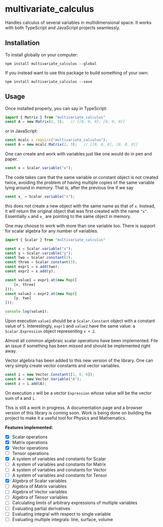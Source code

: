 multivariate_calculus
=====================

Handles calculus of several variables in multidimensional space.
It works with both TypeScript and JavaScript projects seamlessly.

## Installation

To install globally on your computer:

	npm install multivariate_calculus --global

If you instead want to use this package to build something of your own:

	npm install multivariate_calculus --save

## Usage

Once installed properly, you can say
in TypeScript:
```typescript
import { Matrix } from "multivariate_calculus"
const A = new Matrix(2, 3);   // [[0, 0, 0], [0, 0, 0]]
```
or in JavaScript:
```javascript
const mcalc = require("multivariate_calculus");
const A = new mcalc.Matrix(2, 3);   // [[0, 0, 0], [0, 0, 0]]
```

One can create and work with variables just like one would do in pen and paper.
```javascript
const x = Scalar.variable("x");
```

The code takes care that the same variable or constant object is not created twice,
avoiding the problem of having multiple copies of the same variable lying around in memory.
That is, after the previous line if we say
```javascript
const x_ = Scalar.variable("x");
```
this does not create a new object with the same name as that of `x`. Instead,
it will return the original object that was first created with the name `"x"`.
Essentially `x` and `x_` are pointing to the same object in memory.

One may choose to work with more than one variable too. There is support for scalar algebra
for any number of variables.
```typescript
import { Scalar } from "multivariate_calculus"

const x = Scalar.variable("x");
const y = Scalar.variable("y");
const two = Scalar.constant(2);
const three = Scalar.constant(3);
const expr1 = x.add(two);
const expr2 = x.add(y);

const value1 = expr1.at(new Map([
	[x, three]
]));
const value2 = expr2.at(new Map([
	[y, two]
]));

console.log(value1);
```

Upon execution `value1` should be a `Scalar.Constant` object with a constant value of `5`.
Interestingly, `expr1` and `value2` have the same value: a `Scalar.Expression` object
representing `x + 2`.

Almost all common algebraic scalar operations have been implemented.
File an issue if something has been missed and should be implemented right away.

Vector algebra has been added to this new version of the library. One can very
simply create vector constants and vector variables.

```javascript
const i = new Vector.Constant([1, 0, 0]);
const A = new Vector.Variable("A");
const z = i.add(A);
```

On execution `z` will be a vector `Expression` whose value will be the
vector sum of `A` and `i`.

This is still a work in progress. A documentation page and a browser version of this library
is coming soon. Work is being done on building the project to make it a useful tool for
Physics and Mathematics.

**Features implemented:**
- [x] Scalar operations
- [x] Matrix operations
- [x] Vector operations
- [ ] Tensor operations
- [x] A system of variables and constants for Scalar
- [ ] A system of variables and constants for Matrix
- [ ] A system of variables and constants for Vector
- [ ] A system of variables and constants for Tensor
- [x] Algebra of Scalar variables
- [ ] Algebra of Matrix variables
- [ ] Algebra of Vector variables
- [ ] Algebra of Tensor variables
- [ ] Calculating limits of arbitrary expressions of multiple variables
- [ ] Evaluating partial derivatives
- [ ] Evaluating integral with respect to single variable
- [ ] Evaluating multiple integrals: line, surface, volume